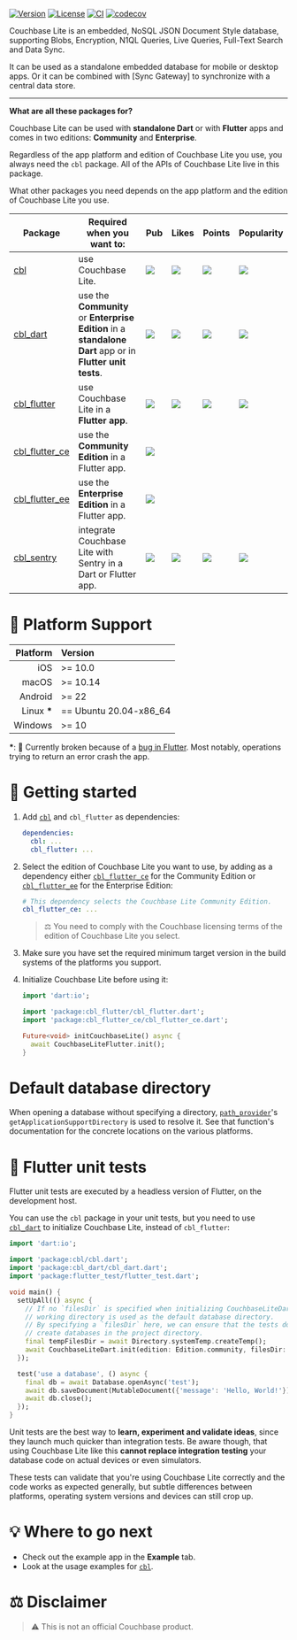 [![Version](https://badgen.net/pub/v/cbl_flutter)](https://pub.dev/packages/cbl_flutter)
[![License](https://badgen.net/pub/license/cbl_flutter)](https://github.com/cbl-dart/cbl-dart/blob/main/packages/cbl_flutter/LICENSE)
[![CI](https://github.com/cbl-dart/cbl-dart/actions/workflows/ci.yaml/badge.svg)](https://github.com/cbl-dart/cbl-dart/actions/workflows/ci.yaml)
[![codecov](https://codecov.io/gh/cbl-dart/cbl-dart/branch/main/graph/badge.svg?token=XNUVBY3Y39)](https://codecov.io/gh/cbl-dart/cbl-dart)

Couchbase Lite is an embedded, NoSQL JSON Document Style database, supporting
Blobs, Encryption, N1QL Queries, Live Queries, Full-Text Search and Data Sync.

It can be used as a standalone embedded database for mobile or desktop apps. Or
it can be combined with [Sync Gateway] to synchronize with a central data store.

---

**What are all these packages for?**

Couchbase Lite can be used with **standalone Dart** or with **Flutter** apps and
comes in two editions: **Community** and **Enterprise**.

Regardless of the app platform and edition of Couchbase Lite you use, you always
need the `cbl` package. All of the APIs of Couchbase Lite live in this package.

What other packages you need depends on the app platform and the edition of
Couchbase Lite you use.

| Package          | Required when you want to:                                                                                 | Pub                                          | Likes                                         | Points                                         | Popularity                                         |
| ---------------- | ---------------------------------------------------------------------------------------------------------- | -------------------------------------------- | --------------------------------------------- | ---------------------------------------------- | -------------------------------------------------- |
| [cbl]            | use Couchbase Lite.                                                                                        | ![](https://badgen.net/pub/v/cbl)            | ![](https://badgen.net/pub/likes/cbl)         | ![](https://badgen.net/pub/points/cbl)         | ![](https://badgen.net/pub/popularity/cbl)         |
| [cbl_dart]       | use the **Community** or **Enterprise Edition** in a **standalone Dart** app or in **Flutter unit tests**. | ![](https://badgen.net/pub/v/cbl_dart)       | ![](https://badgen.net/pub/likes/cbl_dart)    | ![](https://badgen.net/pub/points/cbl_dart)    | ![](https://badgen.net/pub/popularity/cbl_dart)    |
| [cbl_flutter]    | use Couchbase Lite in a **Flutter app**.                                                                   | ![](https://badgen.net/pub/v/cbl_flutter)    | ![](https://badgen.net/pub/likes/cbl_flutter) | ![](https://badgen.net/pub/points/cbl_flutter) | ![](https://badgen.net/pub/popularity/cbl_flutter) |
| [cbl_flutter_ce] | use the **Community Edition** in a Flutter app.                                                            | ![](https://badgen.net/pub/v/cbl_flutter_ce) |                                               |                                                |                                                    |
| [cbl_flutter_ee] | use the **Enterprise Edition** in a Flutter app.                                                           | ![](https://badgen.net/pub/v/cbl_flutter_ee) |                                               |                                                |                                                    |
| [cbl_sentry]     | integrate Couchbase Lite with Sentry in a Dart or Flutter app.                                             | ![](https://badgen.net/pub/v/cbl_sentry)     | ![](https://badgen.net/pub/likes/cbl_sentry)  | ![](https://badgen.net/pub/points/cbl_sentry)  | ![](https://badgen.net/pub/popularity/cbl_sentry)  |

# 🎯 Platform Support

|     Platform | Version                |
| -----------: | :--------------------- |
|          iOS | >= 10.0                |
|        macOS | >= 10.14               |
|      Android | >= 22                  |
| Linux **\*** | == Ubuntu 20.04-x86_64 |
|      Windows | >= 10                  |

**\***: 🐛 Currently broken because of a
[bug in Flutter](https://github.com/flutter/flutter/issues/66575). Most notably,
operations trying to return an error crash the app.

# 🔌 Getting started

1. Add [`cbl`][cbl] and `cbl_flutter` as dependencies:

   ```yaml
   dependencies:
     cbl: ...
     cbl_flutter: ...
   ```

2. Select the edition of Couchbase Lite you want to use, by adding as a
   dependency either [`cbl_flutter_ce`](https://pub.dev/packages/cbl_flutter_ce)
   for the Community Edition or
   [`cbl_flutter_ee`](https://pub.dev/packages/cbl_flutter_ee) for the
   Enterprise Edition:

   ```yaml
   # This dependency selects the Couchbase Lite Community Edition.
   cbl_flutter_ce: ...
   ```

   > ⚖️ You need to comply with the Couchbase licensing terms of the edition of
   > Couchbase Lite you select.

3. Make sure you have set the required minimum target version in the build
   systems of the platforms you support.

4. Initialize Couchbase Lite before using it:

   ```dart
   import 'dart:io';

   import 'package:cbl_flutter/cbl_flutter.dart';
   import 'package:cbl_flutter_ce/cbl_flutter_ce.dart';

   Future<void> initCouchbaseLite() async {
     await CouchbaseLiteFlutter.init();
   }
   ```

# Default database directory

When opening a database without specifying a directory,
[`path_provider`][path_provider]'s `getApplicationSupportDirectory` is used to
resolve it. See that function's documentation for the concrete locations on the
various platforms.

# 🧪 Flutter unit tests

Flutter unit tests are executed by a headless version of Flutter, on the
development host.

You can use the `cbl` package in your unit tests, but you need to use
[`cbl_dart`][cbl_dart] to initialize Couchbase Lite, instead of `cbl_flutter`:

```dart
import 'dart:io';

import 'package:cbl/cbl.dart';
import 'package:cbl_dart/cbl_dart.dart';
import 'package:flutter_test/flutter_test.dart';

void main() {
  setUpAll(() async {
    // If no `filesDir` is specified when initializing CouchbaseLiteDart, the
    // working directory is used as the default database directory.
    // By specifying a `filesDir` here, we can ensure that the tests don't
    // create databases in the project directory.
    final tempFilesDir = await Directory.systemTemp.createTemp();
    await CouchbaseLiteDart.init(edition: Edition.community, filesDir: tempFilesDir.path);
  });

  test('use a database', () async {
    final db = await Database.openAsync('test');
    await db.saveDocument(MutableDocument({'message': 'Hello, World!'}));
    await db.close();
  });
}
```

Unit tests are the best way to **learn, experiment and validate ideas**, since
they launch much quicker than integration tests. Be aware though, that using
Couchbase Lite like this **cannot replace integration testing** your database
code on actual devices or even simulators.

These tests can validate that you're using Couchbase Lite correctly and the code
works as expected generally, but subtle differences between platforms, operating
system versions and devices can still crop up.

# 💡 Where to go next

- Check out the example app in the **Example** tab.
- Look at the usage examples for [`cbl`][cbl].

# ⚖️ Disclaimer

> ⚠️ This is not an official Couchbase product.

[path_provider]: https://pub.dev/packages/path_provider
[cbl]: https://pub.dev/packages/cbl
[cbl_dart]: https://pub.dev/packages/cbl_dart
[cbl_flutter]: https://pub.dev/packages/cbl_flutter
[cbl_flutter_ce]: https://pub.dev/packages/cbl_flutter_ce
[cbl_flutter_ee]: https://pub.dev/packages/cbl_flutter_ee
[cbl_sentry]: https://pub.dev/packages/cbl_sentry
[issues]: https://github.com/cbl-dart/cbl-dart/issues
